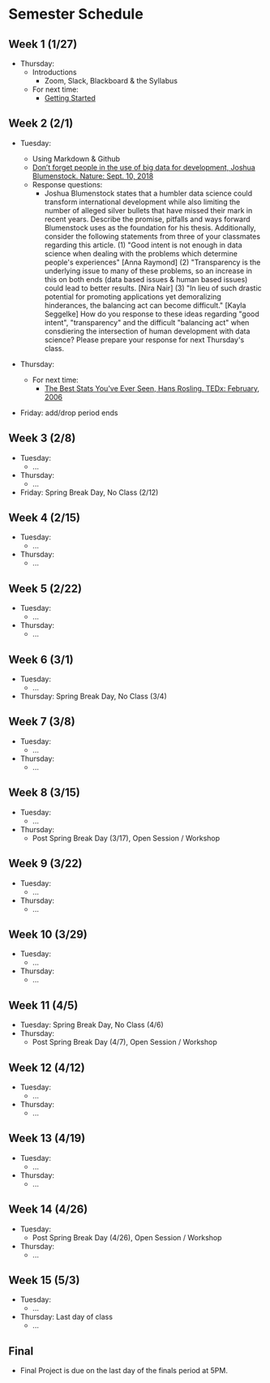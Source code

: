 # Semester Schedule

## Week 1 (1/27)
- Thursday:
	- Introductions
		- Zoom, Slack, Blackboard & the Syllabus
	- For next time:
		- [Getting Started](https://tyler-frazier.github.io/dsbook/getting_started.html)

## Week 2 (2/1)
- Tuesday:
	- Using Markdown & Github
	- [Don’t forget people in the use of big data for development, Joshua Blumenstock.  Nature: Sept. 10, 2018](https://www.nature.com/articles/d41586-018-06215-5)
	- Response questions:
		- Joshua Blumenstock states that a humbler data science could transform international development while also limiting the number of alleged silver bullets that have missed their mark in recent years. Describe the promise, pitfalls and ways forward Blumenstock uses as the foundation for his thesis. Additionally, consider the following statements from three of your classmates regarding this article. (1) "Good intent is not enough in data science when dealing with the problems which determine people's experiences" [Anna Raymond] (2) "Transparency is the underlying issue to many of these problems, so an increase in this on both ends (data based issues & human based issues) could lead to better results. [Nira Nair] (3) "In lieu of such drastic potential for promoting applications yet demoralizing hinderances, the balancing act can become difficult." [Kayla Seggelke] How do you response to these ideas regarding "good intent", "transparency" and the difficult "balancing act" when consdiering the intersection of human development with data science? Please prepare your response for next Thursday's class.
		
- Thursday:
	- For next time:
		- [The Best Stats You've Ever Seen, Hans Rosling.  TEDx: February, 2006](https://www.ted.com/talks/hans_rosling_the_best_stats_you_ve_ever_seen?language=en)
- Friday: add/drop period ends

## Week 3 (2/8)
- Tuesday:
	- ...
- Thursday:
	- ...
- Friday: Spring Break Day, No Class (2/12)

## Week 4 (2/15)
- Tuesday:
	- ...
- Thursday:
	- ...


## Week 5 (2/22)
- Tuesday:
	- ...
- Thursday:
	- ...

## Week 6 (3/1)
- Tuesday:
	- ...
- Thursday: Spring Break Day, No Class (3/4)

## Week 7 (3/8)
- Tuesday:
	- ...
- Thursday:
	- ...

## Week 8 (3/15)
- Tuesday:
	- ...
- Thursday:
	- Post Spring Break Day (3/17), Open Session / Workshop

## Week 9 (3/22)
- Tuesday:
	- ...
- Thursday:
	- ...

## Week 10 (3/29)
- Tuesday:
	- ...
- Thursday:
	- ...

## Week 11 (4/5)
- Tuesday: Spring Break Day, No Class (4/6)
- Thursday:
	- Post Spring Break Day (4/7), Open Session / Workshop

## Week 12 (4/12)
- Tuesday:
	- ...
- Thursday:
	- ...

## Week 13 (4/19)
- Tuesday:
	- ...
- Thursday:
	- ...

## Week 14 (4/26)
- Tuesday:
	- Post Spring Break Day (4/26), Open Session / Workshop
- Thursday:
	- ...

## Week 15 (5/3)
- Tuesday:
	- ...
- Thursday: Last day of class
	- ...

## Final
- Final Project is due on the last day of the finals period at 5PM.
